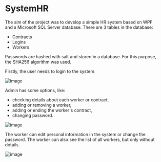 # SystemHR

The aim of the project was to develop a simple HR system based on WPF and a Microsoft SQL Server database. There are 3 tables in the database:
- Contracts
- Logins
- Workers

Passwords are hashed with salt and stored in a database. For this purpose, the SHA256 algorithm was used.

Firstly, the user needs to login to the system.

![image](https://user-images.githubusercontent.com/92810145/218327534-6f921da1-8bd5-4122-8280-8cde89ddff5c.png)

Admin has some options, like:
- checking details about each worker or contract, 
- adding or removing a worker, 
- adding or ending the worker's contract,
- changing password.

![image](https://user-images.githubusercontent.com/92810145/218327617-5be04664-9011-48af-af19-5ab49d8d3e28.png)

The worker can edit personal information in the system or change the password. The worker can also see the list of all workers, but only without details. 

![image](https://user-images.githubusercontent.com/92810145/218328415-efc5efc2-c47c-4c54-9113-8c39eac65b55.png)
